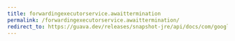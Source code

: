 ```yaml
---
title: forwardingexecutorservice.awaittermination
permalink: /forwardingexecutorservice.awaittermination/
redirect_to: https://guava.dev/releases/snapshot-jre/api/docs/com/google/common/util/concurrent/ForwardingExecutorService.html#awaitTermination-long-java.util.concurrent.TimeUnit-
---
```

